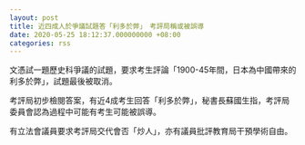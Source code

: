 ```yaml
---
layout: post
title: 近四成人於爭議試題答「利多於弊」　考評局稱或被誤導
date: 2020-05-25 18:12:37.000000000 +08:00
categories: rss
---
```


文憑試一題歷史科爭議的試題，要求考生評論「1900-45年間，日本為中國帶來的利多於弊」，試題最後被取消。

考評局初步檢閱答案，有近4成考生回答「利多於弊」，秘書長蘇國生指，考評局委員會認為過程中可能有考生可能被誤導。

有立法會議員要求考評局交代會否「炒人」，亦有議員批評教育局干預學術自由。
